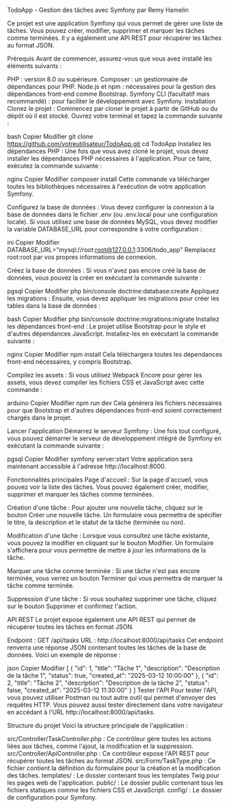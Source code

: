 TodoApp - Gestion des tâches avec Symfony par Remy Hamelin

Ce projet est une application Symfony qui vous permet de gérer une liste de tâches. Vous pouvez créer, modifier, supprimer et marquer les tâches comme terminées. Il y a également une API REST pour récupérer les tâches au format JSON.

Prérequis
Avant de commencer, assurez-vous que vous avez installé les éléments suivants :

PHP : version 8.0 ou supérieure.
Composer : un gestionnaire de dépendances pour PHP.
Node.js et npm : nécessaires pour la gestion des dépendances front-end comme Bootstrap.
Symfony CLI (facultatif mais recommandé) : pour faciliter le développement avec Symfony.
Installation
Clonez le projet : Commencez par cloner le projet à partir de GitHub ou du dépôt où il est stocké. Ouvrez votre terminal et tapez la commande suivante :

bash
Copier
Modifier
git clone https://github.com/votreutilisateur/TodoApp.git
cd TodoApp
Installez les dépendances PHP : Une fois que vous avez cloné le projet, vous devez installer les dépendances PHP nécessaires à l'application. Pour ce faire, exécutez la commande suivante :

nginx
Copier
Modifier
composer install
Cette commande va télécharger toutes les bibliothèques nécessaires à l'exécution de votre application Symfony.

Configurez la base de données : Vous devez configurer la connexion à la base de données dans le fichier .env (ou .env.local pour une configuration locale). Si vous utilisez une base de données MySQL, vous devez modifier la variable DATABASE_URL pour correspondre à votre configuration :

ini
Copier
Modifier
DATABASE_URL="mysql://root:root@127.0.0.1:3306/todo_app"
Remplacez root:root par vos propres informations de connexion.

Créez la base de données : Si vous n'avez pas encore créé la base de données, vous pouvez la créer en exécutant la commande suivante :

pgsql
Copier
Modifier
php bin/console doctrine:database:create
Appliquez les migrations : Ensuite, vous devez appliquer les migrations pour créer les tables dans la base de données :

bash
Copier
Modifier
php bin/console doctrine:migrations:migrate
Installez les dépendances front-end : Le projet utilise Bootstrap pour le style et d'autres dépendances JavaScript. Installez-les en exécutant la commande suivante :

nginx
Copier
Modifier
npm install
Cela téléchargera toutes les dépendances front-end nécessaires, y compris Bootstrap.

Compilez les assets : Si vous utilisez Webpack Encore pour gérer les assets, vous devez compiler les fichiers CSS et JavaScript avec cette commande :

arduino
Copier
Modifier
npm run dev
Cela générera les fichiers nécessaires pour que Bootstrap et d'autres dépendances front-end soient correctement chargés dans le projet.

Lancer l'application
Démarrez le serveur Symfony : Une fois tout configuré, vous pouvez démarrer le serveur de développement intégré de Symfony en exécutant la commande suivante :

pgsql
Copier
Modifier
symfony server:start
Votre application sera maintenant accessible à l'adresse http://localhost:8000.

Fonctionnalités principales
Page d'accueil : Sur la page d'accueil, vous pouvez voir la liste des tâches. Vous pouvez également créer, modifier, supprimer et marquer les tâches comme terminées.

Création d'une tâche : Pour ajouter une nouvelle tâche, cliquez sur le bouton Créer une nouvelle tâche. Un formulaire vous permettra de spécifier le titre, la description et le statut de la tâche (terminée ou non).

Modification d'une tâche : Lorsque vous consultez une tâche existante, vous pouvez la modifier en cliquant sur le bouton Modifier. Un formulaire s'affichera pour vous permettre de mettre à jour les informations de la tâche.

Marquer une tâche comme terminée : Si une tâche n'est pas encore terminée, vous verrez un bouton Terminer qui vous permettra de marquer la tâche comme terminée.

Suppression d'une tâche : Si vous souhaitez supprimer une tâche, cliquez sur le bouton Supprimer et confirmez l'action.

API REST
Le projet expose également une API REST qui permet de récupérer toutes les tâches en format JSON.

Endpoint : GET /api/tasks
URL : http://localhost:8000/api/tasks
Cet endpoint renverra une réponse JSON contenant toutes les tâches de la base de données. Voici un exemple de réponse :

json
Copier
Modifier
[
    {
        "id": 1,
        "title": "Tâche 1",
        "description": "Description de la tâche 1",
        "status": true,
        "created_at": "2025-03-12 10:00:00"
    },
    {
        "id": 2,
        "title": "Tâche 2",
        "description": "Description de la tâche 2",
        "status": false,
        "created_at": "2025-03-12 11:30:00"
    }
]
Tester l'API
Pour tester l'API, vous pouvez utiliser Postman ou tout autre outil qui permet d'envoyer des requêtes HTTP. Vous pouvez aussi tester directement dans votre navigateur en accédant à l'URL http://localhost:8000/api/tasks.

Structure du projet
Voici la structure principale de l'application :

src/Controller/TaskController.php : Ce contrôleur gère toutes les actions liées aux tâches, comme l'ajout, la modification et la suppression.
src/Controller/ApiController.php : Ce contrôleur expose l'API REST pour récupérer toutes les tâches au format JSON.
src/Form/TaskType.php : Ce fichier contient la définition du formulaire pour la création et la modification des tâches.
templates/ : Le dossier contenant tous les templates Twig pour les pages web de l'application.
public/ : Le dossier public contenant tous les fichiers statiques comme les fichiers CSS et JavaScript.
config/ : Le dossier de configuration pour Symfony.



